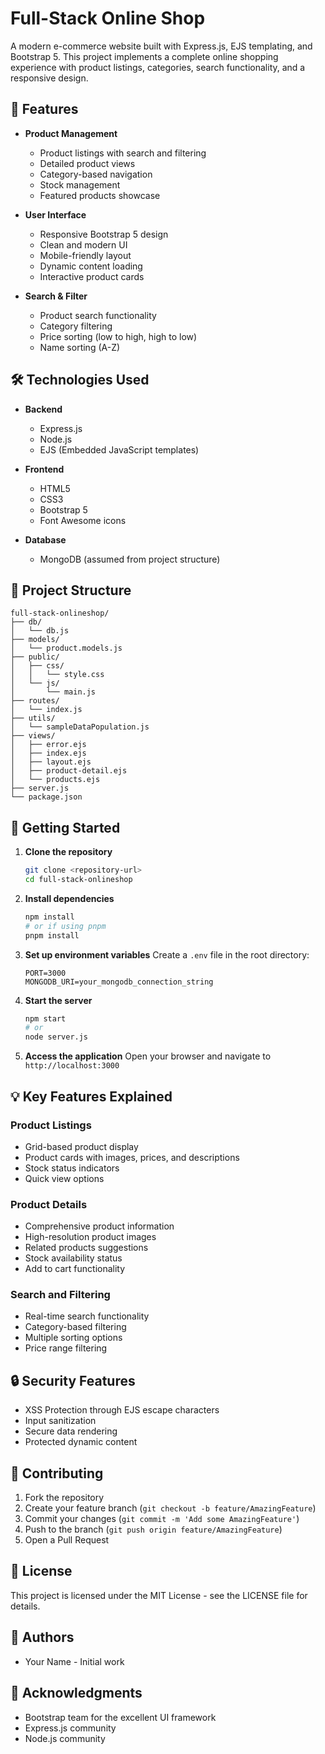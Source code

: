 # Full-Stack Online Shop

A modern e-commerce website built with Express.js, EJS templating, and Bootstrap 5. This project implements a complete online shopping experience with product listings, categories, search functionality, and a responsive design.

## 🚀 Features

- **Product Management**
  - Product listings with search and filtering
  - Detailed product views
  - Category-based navigation
  - Stock management
  - Featured products showcase

- **User Interface**
  - Responsive Bootstrap 5 design
  - Clean and modern UI
  - Mobile-friendly layout
  - Dynamic content loading
  - Interactive product cards

- **Search & Filter**
  - Product search functionality
  - Category filtering
  - Price sorting (low to high, high to low)
  - Name sorting (A-Z)

## 🛠️ Technologies Used

- **Backend**
  - Express.js
  - Node.js
  - EJS (Embedded JavaScript templates)

- **Frontend**
  - HTML5
  - CSS3
  - Bootstrap 5
  - Font Awesome icons

- **Database**
  - MongoDB (assumed from project structure)

## 📂 Project Structure

```
full-stack-onlineshop/
├── db/
│   └── db.js
├── models/
│   └── product.models.js
├── public/
│   ├── css/
│   │   └── style.css
│   └── js/
│       └── main.js
├── routes/
│   └── index.js
├── utils/
│   └── sampleDataPopulation.js
├── views/
│   ├── error.ejs
│   ├── index.ejs
│   ├── layout.ejs
│   ├── product-detail.ejs
│   └── products.ejs
├── server.js
└── package.json
```

## 🚀 Getting Started

1. **Clone the repository**
   ```bash
   git clone <repository-url>
   cd full-stack-onlineshop
   ```

2. **Install dependencies**
   ```bash
   npm install
   # or if using pnpm
   pnpm install
   ```

3. **Set up environment variables**
   Create a `.env` file in the root directory:
   ```env
   PORT=3000
   MONGODB_URI=your_mongodb_connection_string
   ```

4. **Start the server**
   ```bash
   npm start
   # or
   node server.js
   ```

5. **Access the application**
   Open your browser and navigate to `http://localhost:3000`

## 💡 Key Features Explained

### Product Listings
- Grid-based product display
- Product cards with images, prices, and descriptions
- Stock status indicators
- Quick view options

### Product Details
- Comprehensive product information
- High-resolution product images
- Related products suggestions
- Stock availability status
- Add to cart functionality

### Search and Filtering
- Real-time search functionality
- Category-based filtering
- Multiple sorting options
- Price range filtering

## 🔒 Security Features

- XSS Protection through EJS escape characters
- Input sanitization
- Secure data rendering
- Protected dynamic content

## 🤝 Contributing

1. Fork the repository
2. Create your feature branch (`git checkout -b feature/AmazingFeature`)
3. Commit your changes (`git commit -m 'Add some AmazingFeature'`)
4. Push to the branch (`git push origin feature/AmazingFeature`)
5. Open a Pull Request

## 📝 License

This project is licensed under the MIT License - see the LICENSE file for details.

## 👥 Authors

- Your Name - Initial work

## 🙏 Acknowledgments

- Bootstrap team for the excellent UI framework
- Express.js community
- Node.js community
